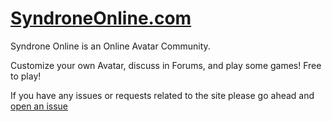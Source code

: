 # [SyndroneOnline.com](http://syndroneonline.com)

Syndrone Online is an Online Avatar Community. 

Customize your own Avatar, discuss in Forums, and play some games! 
Free to play!


If you have any issues or requests related to the site please go ahead and [open an issue](https://github.com/SyndroneOnline/SyndroneOnline.com/issues)

